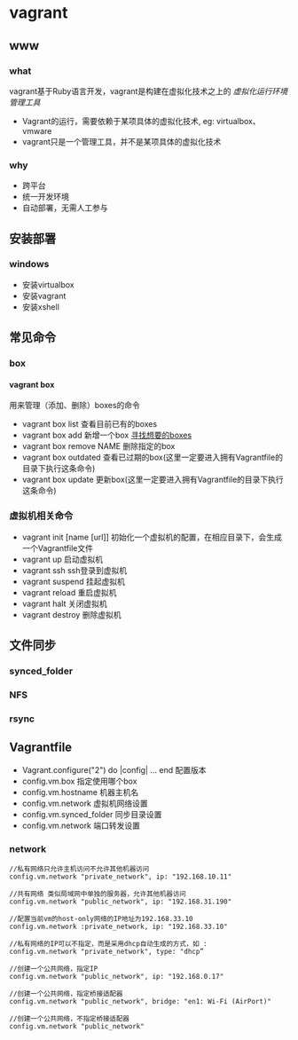 # vagrant
## www
### what
vagrant基于Ruby语言开发，vagrant是构建在虚拟化技术之上的 *虚拟化运行环境管理工具*
- Vagrant的运行，需要依赖于某项具体的虚拟化技术, eg: virtualbox、vmware
- vagrant只是一个管理工具，并不是某项具体的虚拟化技术

### why
- 跨平台
- 统一开发环境
- 自动部署，无需人工参与

## 安装部署
### windows
- 安装virtualbox
- 安装vagrant
- 安装xshell

## 常见命令
### box
#### vagrant box
用来管理（添加、删除）boxes的命令
- vagrant box list 	查看目前已有的boxes
- vagrant box add 	新增一个box [寻找想要的boxes](https://app.vagrantup.com/boxes/search)
- vagrant box remove NAME 	删除指定的box
- vagrant box outdated 	查看已过期的box(这里一定要进入拥有Vagrantfile的目录下执行这条命令)
- vagrant box update 	更新box(这里一定要进入拥有Vagrantfile的目录下执行这条命令)

### 虚拟机相关命令
- vagrant init [name [url]] 	初始化一个虚拟机的配置，在相应目录下，会生成一个Vagrantfile文件
- vagrant up 	启动虚拟机
- vagrant ssh 	ssh登录到虚拟机
- vagrant suspend 	挂起虚拟机
- vagrant reload 	重启虚拟机
- vagrant halt 	关闭虚拟机
- vagrant destroy 	删除虚拟机


## 文件同步
### synced_folder
### NFS
### rsync

## Vagrantfile
- Vagrant.configure("2") do |config| ... end	配置版本
- config.vm.box 	指定使用哪个box
- config.vm.hostname 	机器主机名
- config.vm.network 	虚拟机网络设置
- config.vm.synced_folder 	同步目录设置
- config.vm.network 	端口转发设置

### network
```vagrantfile
//私有网络只允许主机访问不允许其他机器访问
config.vm.network "private_network", ip: "192.168.10.11"

//共有网络 类似局域网中单独的服务器，允许其他机器访问
config.vm.network "public_network", ip: "192.168.31.190"

//配置当前vm的host-only网络的IP地址为192.168.33.10
config.vm.network :private_network, ip: "192.168.33.10"

//私有网络的IP可以不指定，而是采用dhcp自动生成的方式，如 :
config.vm.network "private_network", type: "dhcp”

//创建一个公共网络，指定IP
config.vm.network "public_network", ip: "192.168.0.17"

//创建一个公共网络，指定桥接适配器
config.vm.network "public_network", bridge: "en1: Wi-Fi (AirPort)"

//创建一个公共网络，不指定桥接适配器
config.vm.network "public_network"
```
